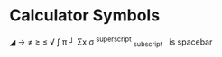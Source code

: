 # Calculator Symbols
◢ → ≠ ≥ ≤ √ ∫ π ┘ Σx σ <sup>superscript</sup> <sub>subscript</sub>  &nbsp; is spacebar
